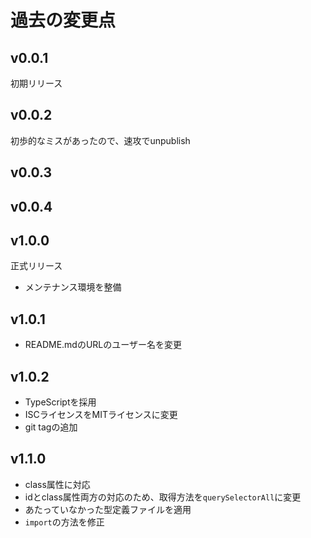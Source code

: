 # 過去の変更点
## v0.0.1
初期リリース

## v0.0.2
初歩的なミスがあったので、速攻でunpublish

## v0.0.3

## v0.0.4

## v1.0.0
正式リリース
- メンテナンス環境を整備

## v1.0.1
- README.mdのURLのユーザー名を変更

## v1.0.2
  - TypeScriptを採用
  - ISCライセンスをMITライセンスに変更
  - git tagの追加

## v1.1.0
  - class属性に対応
  - idとclass属性両方の対応のため、取得方法を`querySelectorAll`に変更
  - あたっていなかった型定義ファイルを適用
  - `import`の方法を修正